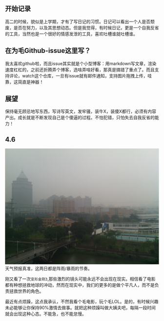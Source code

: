 开始记录
---
  高二的时候，貌似是上学期，才有了写日记的习惯。日记可以看出一个人是否颓废，是否在努力，以及其思想动态。但是我觉得，有时候日记，更是一个自我反省的工具，当然也是一个很好的情感发泄的工具，喜欢吐槽谁就吐槽谁。

在为毛Github-issue这里写？
---
  我太喜欢github啦，而且issue其实就是个小型博客：用markdown写文章，渲染速度杠杠的，之前还折腾弄个博客，选啥弄啥好看，那真是搞错了重点了。而且支持评论，watch这个仓库，一旦有issue就有邮件通知，支持图片拖拽上传，哇靠，这简直是神器！  

展望
----
  保持毫无顾忌地写东西，写诗写英文，发牢骚，装牛X，装傻X都行，必须有内容产出。成长就是不断发现自己是个傻逼的过程。不怕犯错，只怕失去自我反省的能力！

4.6
---
  ![backgroud](../img/2014040602.jpg)  
  天气预报真准，这两日都是阵雨/暴雨的节奏。 
   
  刚又看了一次`变形金刚3`,那些激烈的镜头可能永远不会出现在现实。相信看了电影都有种想拯救地球的冲动，然而在现实中，我们的更多的是做个平凡人，而不是负责拯救世界的角色。  
  
  最近有点烦躁，这点我承认，不然我看个毛电影，玩个毛LOL。是的，有时候兴趣未必能够让你保持90%激情去做事。就把这种烦躁叫做大姨夫吧，每隔一段时间就会出现这种心态。不能急，也不能怠慢。
  

   
   